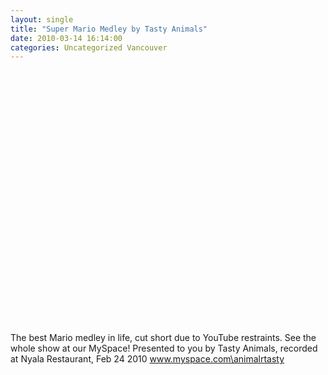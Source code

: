 ```yaml
---
layout: single
title: "Super Mario Medley by Tasty Animals"
date: 2010-03-14 16:14:00
categories: Uncategorized Vancouver
---
```

<object width="660" height="405"><param name="movie" value="http://www.youtube.com/v/kwUCOs2YLLw&hl=en_US&fs=1&rel=0&border=1"></param><param name="allowFullScreen" value="true"></param><param name="allowscriptaccess" value="always"></param><embed src="http://www.youtube.com/v/kwUCOs2YLLw&hl=en_US&fs=1&rel=0&border=1" type="application/x-shockwave-flash" allowscriptaccess="always" allowfullscreen="true" width="660" height="405"></embed></object>

The best Mario medley in life, cut short due to YouTube restraints. See the whole show at our MySpace! Presented to you by Tasty Animals, recorded at Nyala Restaurant, Feb 24 2010
<a href="http://www.myspace.com/animalrtasty">www.myspace.com\animalrtasty</a>
